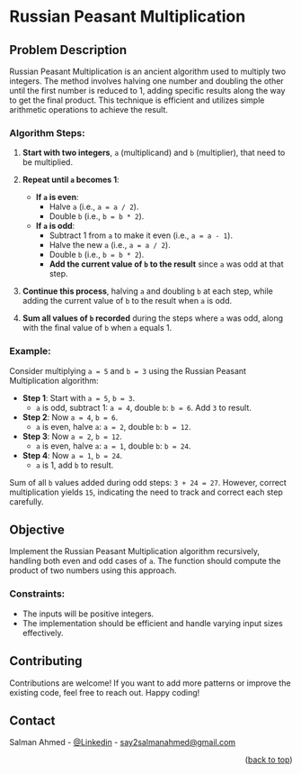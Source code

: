 # Russian Peasant Multiplication

## Problem Description

Russian Peasant Multiplication is an ancient algorithm used to multiply two integers. The method involves halving one number and doubling the other until the first number is reduced to 1, adding specific results along the way to get the final product. This technique is efficient and utilizes simple arithmetic operations to achieve the result.

### Algorithm Steps:

1. **Start with two integers**, `a` (multiplicand) and `b` (multiplier), that need to be multiplied.

2. **Repeat until `a` becomes 1**:
   - **If `a` is even**:
     - Halve `a` (i.e., `a = a / 2`).
     - Double `b` (i.e., `b = b * 2`).
   - **If `a` is odd**:
     - Subtract 1 from `a` to make it even (i.e., `a = a - 1`).
     - Halve the new `a` (i.e., `a = a / 2`).
     - Double `b` (i.e., `b = b * 2`).
     - **Add the current value of `b` to the result** since `a` was odd at that step.

3. **Continue this process**, halving `a` and doubling `b` at each step, while adding the current value of `b` to the result when `a` is odd.

4. **Sum all values of `b` recorded** during the steps where `a` was odd, along with the final value of `b` when `a` equals 1.

### Example:

Consider multiplying `a = 5` and `b = 3` using the Russian Peasant Multiplication algorithm:

- **Step 1**: Start with `a = 5`, `b = 3`.
  - `a` is odd, subtract 1: `a = 4`, double `b`: `b = 6`. Add `3` to result.
- **Step 2**: Now `a = 4`, `b = 6`.
  - `a` is even, halve `a`: `a = 2`, double `b`: `b = 12`.
- **Step 3**: Now `a = 2`, `b = 12`.
  - `a` is even, halve `a`: `a = 1`, double `b`: `b = 24`.
- **Step 4**: Now `a = 1`, `b = 24`.
  - `a` is 1, add `b` to result.

Sum of all `b` values added during odd steps: `3 + 24 = 27`. However, correct multiplication yields `15`, indicating the need to track and correct each step carefully.

## Objective

Implement the Russian Peasant Multiplication algorithm recursively, handling both even and odd cases of `a`. The function should compute the product of two numbers using this approach.

### Constraints:
- The inputs will be positive integers.
- The implementation should be efficient and handle varying input sizes effectively.



<!-- CONTRIBUTING -->
## Contributing
Contributions are welcome! If you want to add more patterns or improve the existing code, feel free to reach out. Happy coding!


<!-- CONTACT  -->
## Contact

Salman Ahmed - [@Linkedin](https://www.linkedin.com/in/meet-salman/) - say2salmanahmed@gmail.com

<p align="right">(<a href="#readme-top">back to top</a>)</p>   
